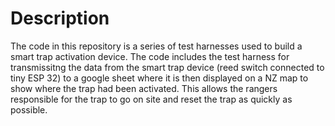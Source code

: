 # Description
The code in this repository is a series of test harnesses used to build a smart trap activation device. The code includes the test harness for transmissitng the data from the smart trap device (reed switch connected to tiny ESP 32) to a google sheet where it is then displayed on a NZ map to show where the trap had been activated. This allows the rangers responsible for the trap to go on site and reset the trap as quickly as possible.
